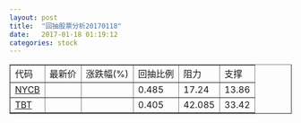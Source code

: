 ```yaml
---
layout: post
title:  "回抽股票分析20170118"
date:   2017-01-18 01:19:12
categories: stock
---
```

<script type="text/javascript">
var stockList = []
stockList.push('gb_nycb');
stockList.push('gb_tbt');
</script>
<table border="1">
 <tr>
 <td>代码</td>
 <td>最新价</td>
 <td>涨跌幅(%)</td>
 <td>回抽比例</td>
 <td>阻力</td>
 <td>支撑</td>
</tr>
  <tr id="nycb">
  <td><a href="http://stock.finance.sina.com.cn/usstock/quotes/NYCB.html" target="_blank">NYCB</a></td><td></td><td></td><td>0.485</td><td>17.24</td><td>13.86</td></tr>
  <tr id="tbt">
  <td><a href="http://stock.finance.sina.com.cn/usstock/quotes/TBT.html" target="_blank">TBT</a></td><td></td><td></td><td>0.405</td><td>42.085</td><td>33.42</td></tr>
</table>
